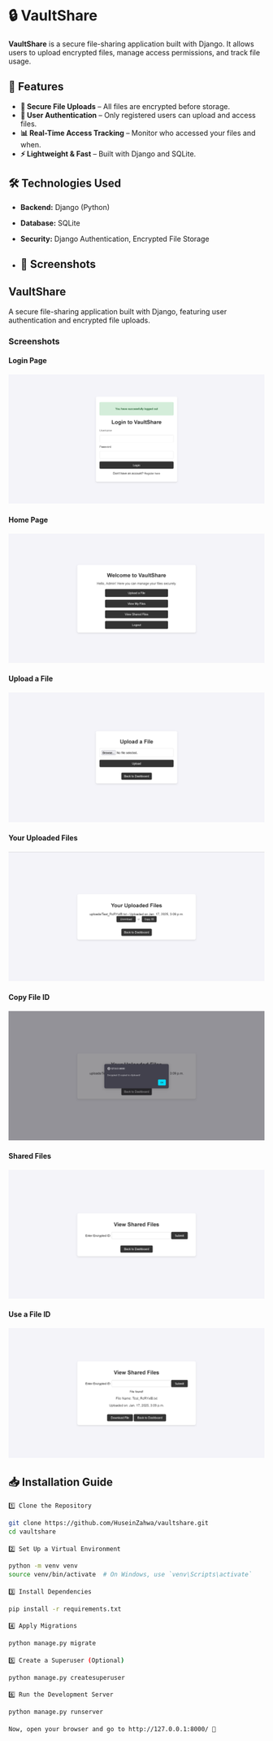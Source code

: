 # 🔒 VaultShare

**VaultShare** is a secure file-sharing application built with Django. It allows users to upload encrypted files, manage access permissions, and track file usage.

## 🚀 Features

- **🔐 Secure File Uploads** – All files are encrypted before storage.
- **👤 User Authentication** – Only registered users can upload and access files.
- **📊 Real-Time Access Tracking** – Monitor who accessed your files and when.
- **⚡ Lightweight & Fast** – Built with Django and SQLite.

## 🛠️ Technologies Used

- **Backend:** Django (Python)
- **Database:** SQLite
- **Security:** Django Authentication, Encrypted File Storage

- ## 📸 Screenshots

## VaultShare

A secure file-sharing application built with Django, featuring user authentication and encrypted file uploads.

### **Screenshots**

#### **Login Page**
![Login Page](images/LoginPage.png)

#### **Home Page**
![Home Page](images/HomePage.png)

#### **Upload a File**
![Upload a File](images/UploadAFile.png)

#### **Your Uploaded Files**
![Your Uploaded Files](images/YourUploadedFiles.png)

#### **Copy File ID**
![Copy File ID](images/CopyFileID.png)

#### **Shared Files**
![Shared Files](images/SharedFiles.png)

#### **Use a File ID**
![Use a File ID](images/UseAFileID.png)




## 📥 Installation Guide
```sh
1️⃣ Clone the Repository

git clone https://github.com/HuseinZahwa/vaultshare.git
cd vaultshare

2️⃣ Set Up a Virtual Environment

python -m venv venv
source venv/bin/activate  # On Windows, use `venv\Scripts\activate`

3️⃣ Install Dependencies

pip install -r requirements.txt

4️⃣ Apply Migrations

python manage.py migrate

5️⃣ Create a Superuser (Optional)

python manage.py createsuperuser

6️⃣ Run the Development Server

python manage.py runserver

Now, open your browser and go to http://127.0.0.1:8000/ 🎉

